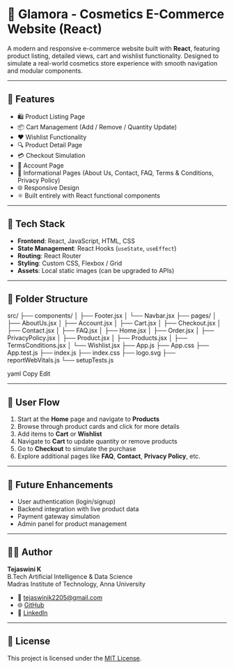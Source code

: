 # 💄 Glamora - Cosmetics E-Commerce Website (React)

A modern and responsive e-commerce website built with **React**, featuring product listing, detailed views, cart and wishlist functionality. Designed to simulate a real-world cosmetics store experience with smooth navigation and modular components.

---

## 🚀 Features

- 🛍️ Product Listing Page  
- 📦 Cart Management (Add / Remove / Quantity Update)  
- ❤️ Wishlist Functionality  
- 🔍 Product Detail Page  
- 💳 Checkout Simulation  
- 🔐 Account Page  
- 📄 Informational Pages (About Us, Contact, FAQ, Terms & Conditions, Privacy Policy)  
- 🌐 Responsive Design  
- ⚛️ Built entirely with React functional components  

---

## 🧩 Tech Stack

- **Frontend**: React, JavaScript, HTML, CSS  
- **State Management**: React Hooks (`useState`, `useEffect`)  
- **Routing**: React Router  
- **Styling**: Custom CSS, Flexbox / Grid  
- **Assets**: Local static images (can be upgraded to APIs)

---

## 📁 Folder Structure

src/
├── components/
│   ├── Footer.jsx
│   └── Navbar.jsx
├── pages/
│   ├── AboutUs.jsx
│   ├── Account.jsx
│   ├── Cart.jsx
│   ├── Checkout.jsx
│   ├── Contact.jsx
│   ├── FAQ.jsx
│   ├── Home.jsx
│   ├── Order.jsx
│   ├── PrivacyPolicy.jsx
│   ├── Product.jsx
│   ├── Products.jsx
│   ├── TermsConditions.jsx
│   └── Wishlist.jsx
├── App.js
├── App.css
├── App.test.js
├── index.js
├── index.css
├── logo.svg
├── reportWebVitals.js
└── setupTests.js


yaml
Copy
Edit

---

## 🔄 User Flow

1. Start at the **Home** page and navigate to **Products**
2. Browse through product cards and click for more details
3. Add items to **Cart** or **Wishlist**
4. Navigate to **Cart** to update quantity or remove products
5. Go to **Checkout** to simulate the purchase
6. Explore additional pages like **FAQ**, **Contact**, **Privacy Policy**, etc.

---

## 📌 Future Enhancements

- User authentication (login/signup)
- Backend integration with live product data
- Payment gateway simulation
- Admin panel for product management

---

## 👩‍💻 Author

**Tejaswini K**  
B.Tech Artificial Intelligence & Data Science  
Madras Institute of Technology, Anna University  

- 📧 [tejaswinik2205@gmail.com](mailto:tejaswinik2205@gmail.com)  
- 🌐 [GitHub](https://github.com/TejuK2205)  
- 💼 [LinkedIn](https://www.linkedin.com/in/tejaswini-k-6416b0263/)

---

## 📜 License

This project is licensed under the [MIT License](LICENSE).
